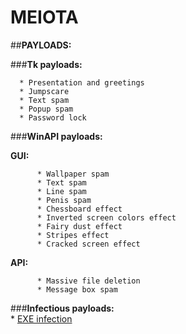# MEIOTA

##**PAYLOADS:**
        
###**Tk payloads:**
      
      * Presentation and greetings
      * Jumpscare
      * Text spam
      * Popup spam
      * Password lock
    
###**WinAPI payloads:** 
      
**GUI:**
   
          * Wallpaper spam  
          * Text spam  
          * Line spam  
          * Penis spam  
          * Chessboard effect  
          * Inverted screen colors effect  
          * Fairy dust effect  
          * Stripes effect  
          * Cracked screen effect  
    
**API:**  
          
          * Massive file deletion    
          * Message box spam  
  
###**Infectious payloads:**  
       * [EXE infection](https://youtu.be/yrcCt8f67a0)



